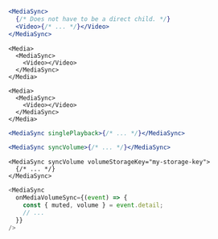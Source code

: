 <script>
import Docs from '../_Docs.md';
</script>

<Docs>

```jsx copy|slot=usage
<MediaSync>
  {/* Does not have to be a direct child. */}
  <Video>{/* ... */}</Video>
</MediaSync>
```

```jsx|slot=usage-multiple
<Media>
  <MediaSync>
    <Video></Video>
  </MediaSync>
</Media>

<Media>
  <MediaSync>
    <Video></Video>
  </MediaSync>
</Media>
```

```jsx copy|slot=sync-playback
<MediaSync singlePlayback>{/* ... */}</MediaSync>
```

```jsx copy|slot=sync-volume
<MediaSync syncVolume>{/* ... */}</MediaSync>
```

```jsx|slot=volume-storage
<MediaSync syncVolume volumeStorageKey="my-storage-key">
  {/* ... */}
</MediaSync>
```

```js copyHighlight|slot=volume-sync-event{2-5}
<MediaSync
  onMediaVolumeSync={(event) => {
    const { muted, volume } = event.detail;
    // ...
  }}
/>
```

</Docs>
